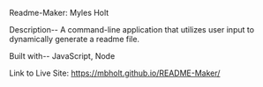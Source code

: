 Readme-Maker: Myles Holt

Description-- A command-line application that utilizes user input to dynamically generate a readme file.

Built with-- JavaScript, Node

Link to Live Site: https://mbholt.github.io/README-Maker/

